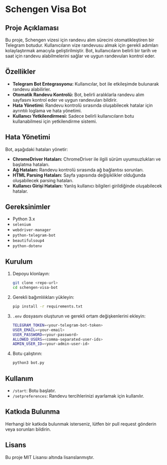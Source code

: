 # Schengen Visa Bot

## Proje Açıklaması

Bu proje, Schengen vizesi için randevu alım sürecini otomatikleştiren bir Telegram botudur. Kullanıcıların vize randevusu almak için gerekli adımları kolaylaştırmak amacıyla geliştirilmiştir. Bot, kullanıcıların belirli bir tarih ve saat için randevu alabilmelerini sağlar ve uygun randevuları kontrol eder.

## Özellikler
- **Telegram Bot Entegrasyonu:** Kullanıcılar, bot ile etkileşimde bulunarak randevu alabilirler.
- **Otomatik Randevu Kontrolü:** Bot, belirli aralıklarla randevu alım sayfasını kontrol eder ve uygun randevuları bildirir.
- **Hata Yönetimi:** Randevu kontrolü sırasında oluşabilecek hatalar için ayrıntılı loglama ve hata yönetimi.
- **Kullanıcı Yetkilendirmesi:** Sadece belirli kullanıcıların botu kullanabilmesi için yetkilendirme sistemi.

## Hata Yönetimi
Bot, aşağıdaki hataları yönetir:
- **ChromeDriver Hataları:** ChromeDriver ile ilgili sürüm uyumsuzlukları ve başlatma hataları.
- **Ağ Hataları:** Randevu kontrolü sırasında ağ bağlantısı sorunları.
- **HTML Parsing Hataları:** Sayfa yapısında değişiklikler olduğunda oluşabilecek parsing hataları.
- **Kullanıcı Girişi Hataları:** Yanlış kullanıcı bilgileri girildiğinde oluşabilecek hatalar.

## Gereksinimler
- Python 3.x
- `selenium`
- `webdriver-manager`
- `python-telegram-bot`
- `beautifulsoup4`
- `python-dotenv`

## Kurulum
1. Depoyu klonlayın:
   ```bash
   git clone <repo-url>
   cd schengen-visa-bot
   ```
2. Gerekli bağımlılıkları yükleyin:
   ```bash
   pip install -r requirements.txt
   ```
3. `.env` dosyasını oluşturun ve gerekli ortam değişkenlerini ekleyin:
   ```bash
   TELEGRAM_TOKEN=<your-telegram-bot-token>
   USER_EMAIL=<your-email>
   USER_PASSWORD=<your-password>
   ALLOWED_USERS=<comma-separated-user-ids>
   ADMIN_USER_ID=<your-admin-user-id>
   ```
4. Botu çalıştırın:
   ```bash
   python3 bot.py
   ```

## Kullanım
- `/start`: Botu başlatır.
- `/setpreferences`: Randevu tercihlerinizi ayarlamak için kullanılır.

## Katkıda Bulunma
Herhangi bir katkıda bulunmak isterseniz, lütfen bir pull request gönderin veya sorunları bildirin.

## Lisans
Bu proje MIT Lisansı altında lisanslanmıştır.
